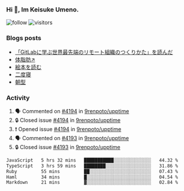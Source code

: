 ### Hi 👋, Im Keisuke Umeno.

<!--
**9renpoto/9renpoto** is a ✨ _special_ ✨ repository because its `README.md` (this file) appears on your GitHub profile.

Here are some ideas to get you started:

- 🔭 I’m currently working on ...
- 🌱 I’m currently learning ...
- 👯 I’m looking to collaborate on ...
- 🤔 I’m looking for help with ...
- 💬 Ask me about ...
- 📫 How to reach me: ...
- 😄 Pronouns: ...
- ⚡ Fun fact: ...
-->

![follow](https://img.shields.io/github/followers/9renpoto?label=Follow&style=social)
![visitors](https://komarev.com/ghpvc/?username=9renpoto&label=Profile%20views&color=0e75b6&style=flat)

### Blogs posts

<!-- BLOG-POST-LIST:START -->
- [「GitLabに学ぶ世界最先端のリモート組織のつくりかた」を読んだ](https://9renpoto.win/entry/2024/09/10/remote_organization)
- [体脂肪↗](https://9renpoto.win/entry/2024/08/12/gaining_fat)
- [絵本を読む](https://9renpoto.win/entry/2024/07/26/picture_book)
- [二度寝](https://9renpoto.win/entry/2024/07/18/going_back_to_sleep)
- [朝型](https://9renpoto.win/entry/2024/05/29/im-an-early)
<!-- BLOG-POST-LIST:END -->

### Activity

<!--START_SECTION:activity-->
1. 🗣 Commented on [#4194](https://github.com/9renpoto/upptime/issues/4194#issuecomment-2466478379) in [9renpoto/upptime](https://github.com/9renpoto/upptime)
2. 🔒 Closed issue [#4194](https://github.com/9renpoto/upptime/issues/4194) in [9renpoto/upptime](https://github.com/9renpoto/upptime)
3. ❗ Opened issue [#4194](https://github.com/9renpoto/upptime/issues/4194) in [9renpoto/upptime](https://github.com/9renpoto/upptime)
4. 🗣 Commented on [#4193](https://github.com/9renpoto/upptime/issues/4193#issuecomment-2466470226) in [9renpoto/upptime](https://github.com/9renpoto/upptime)
5. 🔒 Closed issue [#4193](https://github.com/9renpoto/upptime/issues/4193) in [9renpoto/upptime](https://github.com/9renpoto/upptime)
<!--END_SECTION:activity-->

<!--START_SECTION:waka-->

```txt
JavaScript   5 hrs 32 mins   ███████████░░░░░░░░░░░░░░   44.32 %
TypeScript   3 hrs 59 mins   ████████░░░░░░░░░░░░░░░░░   31.86 %
Ruby         55 mins         ██░░░░░░░░░░░░░░░░░░░░░░░   07.43 %
Haml         34 mins         █░░░░░░░░░░░░░░░░░░░░░░░░   04.54 %
Markdown     21 mins         ▓░░░░░░░░░░░░░░░░░░░░░░░░   02.84 %
```

<!--END_SECTION:waka-->
